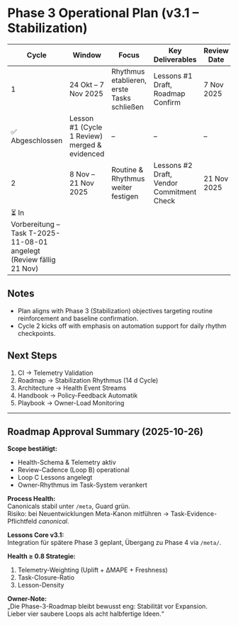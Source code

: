 # Phase 3 Operational Plan (v3.1 – Stabilization)

| Cycle | Window | Focus | Key Deliverables | Review Date | Owner |
|-------|--------|-------|------------------|-------------|-------|
| 1 | 24 Okt – 7 Nov 2025 | Rhythmus etablieren, erste Tasks schließen | Lessons #1 Draft, Roadmap Confirm | 7 Nov 2025 | stephan-adod |
| ✅ Abgeschlossen | Lesson #1 (Cycle 1 Review) merged & evidenced | – | – | – | – |
| 2 | 8 Nov – 21 Nov 2025 | Routine & Rhythmus weiter festigen | Lessons #2 Draft, Vendor Commitment Check | 21 Nov 2025 | stephan-adod |
| ⏳ In Vorbereitung – Task T-2025-11-08-01 angelegt (Review fällig 21 Nov) |

## Notes
- Plan aligns with Phase 3 (Stabilization) objectives targeting routine reinforcement and baseline confirmation.
- Cycle 2 kicks off with emphasis on automation support for daily rhythm checkpoints.

## Next Steps
1. CI → Telemetry Validation
2. Roadmap → Stabilization Rhythmus (14 d Cycle)
3. Architecture → Health Event Streams
4. Handbook → Policy-Feedback Automatik
5. Playbook → Owner-Load Monitoring

---

## Roadmap Approval Summary (2025-10-26)

**Scope bestätigt:**  
- Health-Schema & Telemetry aktiv  
- Review-Cadence (Loop B) operational  
- Loop C Lessons angelegt  
- Owner-Rhythmus im Task-System verankert  

**Process Health:**  
Canonicals stabil unter `/meta`, Guard grün.  
Risiko: bei Neuentwicklungen Meta-Kanon mitführen → Task-Evidence-Pflichtfeld *canonical*.  

**Lessons Core v3.1:**  
Integration für spätere Phase 3 geplant, Übergang zu Phase 4 via `/meta/`.  

**Health ≥ 0.8 Strategie:**  
1. Telemetry-Weighting (Uplift + ΔMAPE + Freshness)  
2. Task-Closure-Ratio  
3. Lesson-Density  

**Owner-Note:**  
„Die Phase-3-Roadmap bleibt bewusst eng: Stabilität vor Expansion.  
Lieber vier saubere Loops als acht halbfertige Ideen.“

